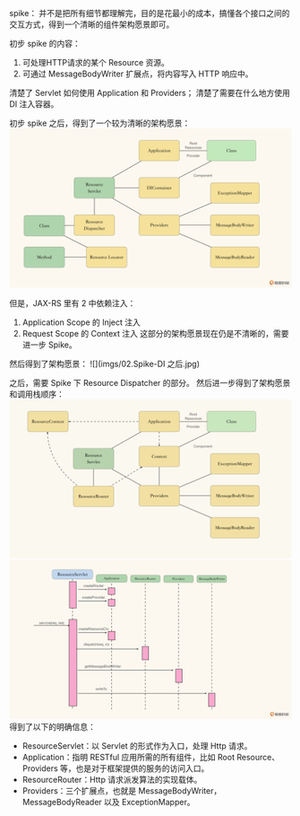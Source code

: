 spike： 并不是把所有细节都理解完，目的是花最小的成本，搞懂各个接口之间的交互方式，得到一个清晰的组件架构愿景即可。

初步 spike 的内容：
1. 可处理HTTP请求的某个 Resource 资源。
2. 可通过 MessageBodyWriter 扩展点，将内容写入 HTTP 响应中。

清楚了 Servlet 如何使用 Application 和 Providers；
清楚了需要在什么地方使用 DI 注入容器。  

初步 spike 之后，得到了一个较为清晰的架构愿景：  
![](imgs/01.初步Spike之后.jpg)



但是，JAX-RS 里有 2 中依赖注入： 
1. Application Scope 的 Inject 注入
2. Request Scope 的 Context 注入
这部分的架构愿景现在仍是不清晰的，需要进一步 Spike。

然后得到了架构愿景：
![](imgs/02.Spike-DI 之后.jpg)

之后，需要 Spike 下 Resource Dispatcher 的部分。
然后进一步得到了架构愿景和调用栈顺序：
![](imgs/03.Spike-dispatch之后.png)
![](imgs/04.Spike-dispatch之后的调用栈顺序.jpg)
得到了以下的明确信息：
- ResourceServlet：以 Servlet 的形式作为入口，处理 Http 请求。
- Application：指明 RESTful 应用所需的所有组件，比如 Root Resource、Providers 等，也是对于框架提供的服务的访问入口。
- ResourceRouter：Http 请求派发算法的实现载体。
- Providers：三个扩展点，也就是 MessageBodyWriter，MessageBodyReader 以及 ExceptionMapper。
